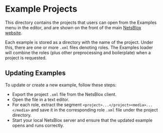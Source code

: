 # Example Projects

This directory contains the projects that users can open from the Examples menu in the editor, and are shown on the front of the main [NetsBlox website](https://netsblox.org).

Each example is stored as a directory with the name of the project.
Under this, there are one or more `.xml` files denoting roles.
The Examples loader will combine the roles (plus other preprocessing and boilerplate) when a project is requested.

## Updating Examples



To update or create a new example, follow these steps:
 - Export the project `.xml` file from the NetsBlox client.
 - Open the file in a text editor.
 - For each role, extract the segment `<project>...</project><media>...</media>` and save it in the corresponding role `.xml` file under the project directory.
 - Start your local NetsBlox server and ensure that the updated example opens and runs correctly.